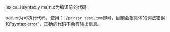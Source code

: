 lexical.l syntax.y main.c为编译前的代码

parser为可执行代码，使用：`./parser test.cmm`即可，目前会报具体的词法错误和"syntax error"，正确的代码不会有输出信息。
